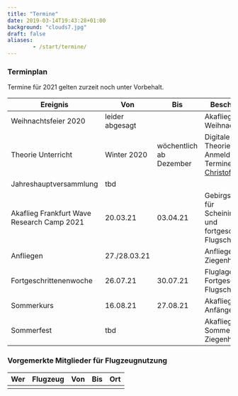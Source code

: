 ```yaml
---
title: "Termine"
date: 2019-03-14T19:43:28+01:00
background: "clouds7.jpg"
draft: false
aliases:
        - /start/termine/
---
```


### Terminplan
Termine für 2021 gelten zurzeit noch unter Vorbehalt.

**Ereignis** | **Von** | **Bis** | **Beschreibung**
---- | ---- | ---- | ----
Weihnachtsfeier 2020 | leider abgesagt | | Akaflieg Weihnachtsfeier
Theorie Unterricht | Winter 2020 | wöchentlich ab Dezember | Digitale Theorieschulung, Anmeldung und Termine bei [Christof Maul](/kontakt)
Jahreshauptversammlung | tbd | |
Akaflieg Frankfurt Wave Research Camp 2021 | 20.03.21 | 03.04.21 | Gebirgsfliegen für Scheininhaber und fortgeschrittene Flugschüler
Anfliegen | 27./28.03.21 | | Anfliegen in Ziegenhain
Fortgeschrittenenwoche | 26.07.21 | 30.07.21 | Fluglager für Fortgeschrittenen Flugschüler
Sommerkurs | 16.08.21 | 27.08.21 | Akaflieg-Anfängerkurs
Sommerfest | tbd | | Akaflieg Sommerfest in Ziegenhain

### Vorgemerkte Mitglieder für Flugzeugnutzung

**Wer** | **Flugzeug** | **Von** | **Bis** | **Ort**
---- | ---- | ---- | ---- | ----
 |  |  |  |
